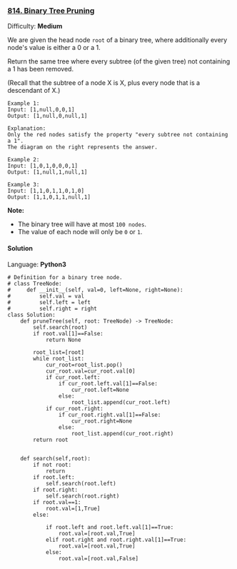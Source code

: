 ### [814\. Binary Tree Pruning](https://leetcode.com/problems/binary-tree-pruning/)

Difficulty: **Medium**


We are given the head node `root` of a binary tree, where additionally every node's value is either a 0 or a 1.

Return the same tree where every subtree (of the given tree) not containing a 1 has been removed.

(Recall that the subtree of a node X is X, plus every node that is a descendant of X.)

```
Example 1:
Input: [1,null,0,0,1]
Output: [1,null,0,null,1]

Explanation: 
Only the red nodes satisfy the property "every subtree not containing a 1".
The diagram on the right represents the answer.

```

```
Example 2:
Input: [1,0,1,0,0,0,1]
Output: [1,null,1,null,1]

```

```
Example 3:
Input: [1,1,0,1,1,0,1,0]
Output: [1,1,0,1,1,null,1]

```

**Note:**

*   The binary tree will have at most `100 nodes`.
*   The value of each node will only be `0` or `1`.


#### Solution

Language: **Python3**

```python3
# Definition for a binary tree node.
# class TreeNode:
#     def __init__(self, val=0, left=None, right=None):
#         self.val = val
#         self.left = left
#         self.right = right
class Solution:
    def pruneTree(self, root: TreeNode) -> TreeNode:
        self.search(root)
        if root.val[1]==False:
            return None
        
        root_list=[root]
        while root_list:
            cur_root=root_list.pop()
            cur_root.val=cur_root.val[0]
            if cur_root.left:
                if cur_root.left.val[1]==False:
                    cur_root.left=None
                else:
                    root_list.append(cur_root.left)
            if cur_root.right:
                if cur_root.right.val[1]==False:
                    cur_root.right=None
                else:
                    root_list.append(cur_root.right)
        return root
        
        
    def search(self,root):
        if not root:
            return
        if root.left:
            self.search(root.left)
        if root.right:
            self.search(root.right)
        if root.val==1:
            root.val=[1,True]
        else:
            
            if root.left and root.left.val[1]==True:
                root.val=[root.val,True]
            elif root.right and root.right.val[1]==True:
                root.val=[root.val,True]
            else:
                root.val=[root.val,False]
```
